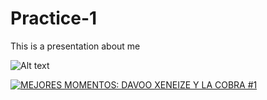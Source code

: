 # Practice-1
This is a presentation about me

![Alt text](https://pbs.twimg.com/media/Er8gc5tXUAIlerm.jpg)

[![MEJORES MOMENTOS: DAVOO XENEIZE Y LA COBRA #1](https://img.youtube.com/vi/6RpOsQmlZu0/0.jpg)](https://www.youtube.com/watch?v=6RpOsQmlZu0)
